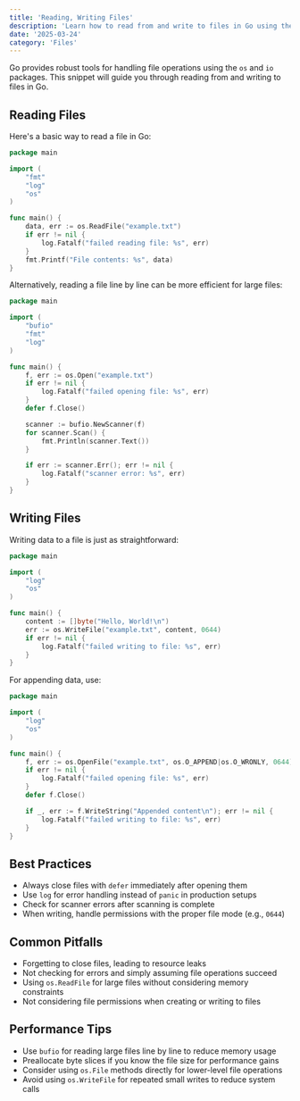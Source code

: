 ```yaml
---
title: 'Reading, Writing Files'
description: 'Learn how to read from and write to files in Go using the os and io packages'
date: '2025-03-24'
category: 'Files'
---
```


Go provides robust tools for handling file operations using the `os` and `io` packages. This snippet will guide you through reading from and writing to files in Go.

## Reading Files

Here's a basic way to read a file in Go:

```go
package main

import (
	"fmt"
	"log"
	"os"
)

func main() {
	data, err := os.ReadFile("example.txt")
	if err != nil {
		log.Fatalf("failed reading file: %s", err)
	}
	fmt.Printf("File contents: %s", data)
}
```

Alternatively, reading a file line by line can be more efficient for large files:

```go
package main

import (
	"bufio"
	"fmt"
	"log"
)

func main() {
	f, err := os.Open("example.txt")
	if err != nil {
		log.Fatalf("failed opening file: %s", err)
	}
	defer f.Close()

	scanner := bufio.NewScanner(f)
	for scanner.Scan() {
		fmt.Println(scanner.Text())
	}

	if err := scanner.Err(); err != nil {
		log.Fatalf("scanner error: %s", err)
	}
}
```

## Writing Files

Writing data to a file is just as straightforward:

```go
package main

import (
	"log"
	"os"
)

func main() {
	content := []byte("Hello, World!\n")
	err := os.WriteFile("example.txt", content, 0644)
	if err != nil {
		log.Fatalf("failed writing to file: %s", err)
	}
}
```

For appending data, use:

```go
package main

import (
	"log"
	"os"
)

func main() {
	f, err := os.OpenFile("example.txt", os.O_APPEND|os.O_WRONLY, 0644)
	if err != nil {
		log.Fatalf("failed opening file: %s", err)
	}
	defer f.Close()

	if _, err := f.WriteString("Appended content\n"); err != nil {
		log.Fatalf("failed writing to file: %s", err)
	}
}
```

## Best Practices

- Always close files with `defer` immediately after opening them
- Use `log` for error handling instead of `panic` in production setups
- Check for scanner errors after scanning is complete
- When writing, handle permissions with the proper file mode (e.g., `0644`)

## Common Pitfalls

- Forgetting to close files, leading to resource leaks
- Not checking for errors and simply assuming file operations succeed
- Using `os.ReadFile` for large files without considering memory constraints
- Not considering file permissions when creating or writing to files

## Performance Tips

- Use `bufio` for reading large files line by line to reduce memory usage
- Preallocate byte slices if you know the file size for performance gains
- Consider using `os.File` methods directly for lower-level file operations
- Avoid using `os.WriteFile` for repeated small writes to reduce system calls